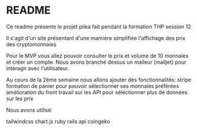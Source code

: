 # README

Ce readme présente le projet pilea fait pendant la formation THP session 12

Il s'agit d'un site présentant d'une mamière simplifiée l'affichage des prix des cryptomonnaies

Pour le MVP vous allez pouvoir consulter le prix et volume de 10 monnaies et créer un compte. Nous avons branché dessus un maileur (mailjet) pour intéragir avec l'utilisateur.

Au cours de la 2ème semaine nous allons ajouter des fonctionnalités:
stripe
formation de panier pour pouvoir sélectionner ses monnaies préférées
amélioration du front 
travail sur les API pour séléctionner plus de données sur les prix



Nous avons utilisé:

tailwindcss
chart.js
ruby
rails
api coingeko 
